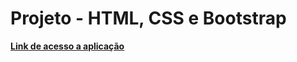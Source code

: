 # **Projeto - HTML, CSS e Bootstrap**

**[Link de acesso a aplicação](https://html-css-e-bootstrap.vercel.app)**
